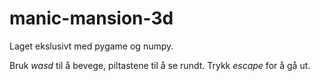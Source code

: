 # manic-mansion-3d

Laget ekslusivt med pygame og numpy.

Bruk _wasd_ til å bevege, piltastene til å se rundt.
Trykk _escape_ for å gå ut.
